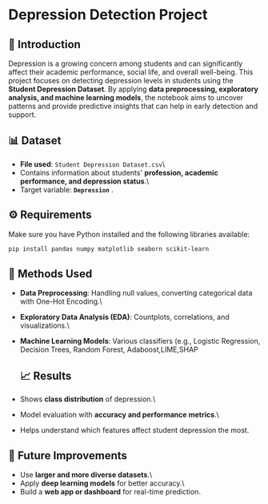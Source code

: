 # Depression Detection Project

## 📝 Introduction

Depression is a growing concern among students and can significantly
affect their academic performance, social life, and overall well-being.
This project focuses on detecting depression levels in students using
the **Student Depression Dataset**. By applying **data preprocessing,
exploratory analysis, and machine learning models**, the notebook aims
to uncover patterns and provide predictive insights that can help in
early detection and support.

## 📊 Dataset

-   **File used**: `Student Depression Dataset.csv`\
-   Contains information about students' **profession, academic
    performance, and depression status**.\
-   Target variable: **`Depression`** .

## ⚙️ Requirements

Make sure you have Python installed and the following libraries
available:

``` bash
pip install pandas numpy matplotlib seaborn scikit-learn
```

## 🔑 Methods Used

-   **Data Preprocessing**: Handling null values, converting categorical
    data with One-Hot Encoding.\
-   **Exploratory Data Analysis (EDA)**: Countplots, correlations, and
    visualizations.\
-   **Machine Learning Models**: Various classifiers (e.g., Logistic
    Regression, Decision Trees, Random Forest, Adaboost,LIME,SHAP
    ## 📈 Results

-   Shows **class distribution** of depression.\
-   Model evaluation with **accuracy and performance metrics**.\
-   Helps understand which features affect student depression the most.

## 📌 Future Improvements

-   Use **larger and more diverse datasets**.\
-   Apply **deep learning models** for better accuracy.\
-   Build a **web app or dashboard** for real-time prediction.
